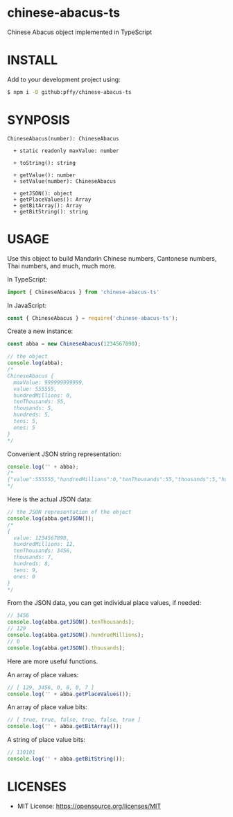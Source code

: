# chinese-abacus-ts
Chinese Abacus object implemented in TypeScript

# INSTALL

Add to your development project using:

```bash
$ npm i -D github:pffy/chinese-abacus-ts
```

# SYNPOSIS
```
ChineseAbacus(number): ChineseAbacus

  + static readonly maxValue: number

  + toString(): string

  + getValue(): number
  + setValue(number): ChineseAbacus

  + getJSON(): object
  + getPlaceValues(): Array
  + getBitArray(): Array
  + getBitString(): string
```


# USAGE

Use this object to build Mandarin Chinese numbers, Cantonese numbers, Thai numbers, and much, much more.

In TypeScript:
```typescript
import { ChineseAbacus } from 'chinese-abacus-ts'
```

In JavaScript:
```javascript
const { ChineseAbacus } = require('chinese-abacus-ts');
```


Create a new instance:
```javascript
const abba = new ChineseAbacus(1234567890);

// the object
console.log(abba);
/*
ChineseAbacus {
  maxValue: 999999999999,
  value: 555555,
  hundredMillions: 0,
  tenThousands: 55,
  thousands: 5,
  hundreds: 5,
  tens: 5,
  ones: 5
}
*/
```

Convenient JSON string representation:
```javascript
console.log('' + abba);
/*
{"value":555555,"hundredMillions":0,"tenThousands":55,"thousands":5,"hundreds":5,"tens":5,"ones":5}
*/
```



Here is the actual JSON data:
```javascript
// the JSON representation of the object
console.log(abba.getJSON());
/*
{
  value: 1234567890,
  hundredMillions: 12,
  tenThousands: 3456,
  thousands: 7,
  hundreds: 8,
  tens: 9,
  ones: 0
}
*/
```

From the JSON data, you can get individual place values, if needed:
```javascript
// 3456
console.log(abba.getJSON().tenThousands);
// 129
console.log(abba.getJSON().hundredMillions);
// 0
console.log(abba.getJSON().thousands);
```

Here are more useful functions.

An array of place values:
```javascript
// [ 129, 3456, 0, 8, 0, 7 ]
console.log('' + abba.getPlaceValues());
```

An array of place value bits:
```javascript
// [ true, true, false, true, false, true ]
console.log('' + abba.getBitArray());
```

A string of place value bits:
```javascript
// 110101
console.log('' + abba.getBitString());
```

# LICENSES
  + MIT License: https://opensource.org/licenses/MIT
